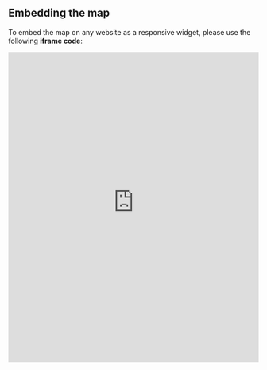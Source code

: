 ## Embedding the map

To embed the map on any website as a responsive widget, please use the following **iframe code**:

<iframe title="Euranet Map" aria-label="Map" id="euranet-map-social-networks-news" src="https://social-networks-news.vercel.app//" scrolling="no" frameborder="0"style="width: 0; min-width: 100% !important; border: none;" height="624"></iframe><script type="text/javascript">window.addEventListener("message",e=>{if("https://social-networks-news.vercel.app/"!==e.origin)return;let t=e.data;if(t.height){document.getElementById("euranet-map-social-networks-news").height=t.height+"px"}},!1)</script>
